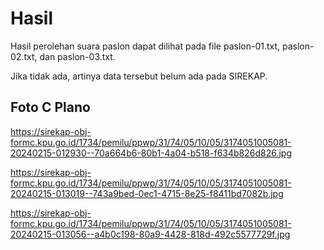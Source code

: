 # Hasil

Hasil perolehan suara paslon dapat dilihat pada file paslon-01.txt, paslon-02.txt, dan paslon-03.txt.

Jika tidak ada, artinya data tersebut belum ada pada SIREKAP.

## Foto C Plano

https://sirekap-obj-formc.kpu.go.id/1734/pemilu/ppwp/31/74/05/10/05/3174051005081-20240215-012930--70a664b6-80b1-4a04-b518-f634b826d826.jpg

https://sirekap-obj-formc.kpu.go.id/1734/pemilu/ppwp/31/74/05/10/05/3174051005081-20240215-013019--743a9bed-0ec1-4715-8e25-f8411bd7082b.jpg

https://sirekap-obj-formc.kpu.go.id/1734/pemilu/ppwp/31/74/05/10/05/3174051005081-20240215-013056--a4b0c198-80a9-4428-818d-492c5577729f.jpg
